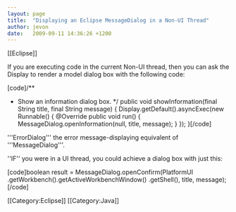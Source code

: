 ```yaml
---
layout: page
title:  "Displaying an Eclipse MessageDialog in a Non-UI Thread"
author: jevon
date:   2009-09-11 14:36:26 +1200
---
```


[[Eclipse]]

If you are executing code in the current Non-UI thread, then you can ask the Display to render a model dialog box with the following code:

[code]/**
 * Show an information dialog box.
 */
public void showInformation(final String title, final String message) {
  Display.getDefault().asyncExec(new Runnable() {
    @Override
    public void run() {
      MessageDialog.openInformation(null, title, message);
    }
  });
}[/code]

'''ErrorDialog''' the error message-displaying equivalent of '''MessageDialog'''.

''IF'' you were in a UI thread, you could achieve a dialog box with just this:

[code]boolean result = MessageDialog.openConfirm(PlatformUI
    .getWorkbench().getActiveWorkbenchWindow()
    .getShell(), title, message);[/code]

[[Category:Eclipse]]
[[Category:Java]]